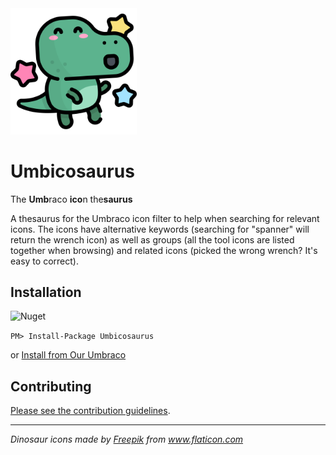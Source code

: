 <img src="/icons/817743-dinosaur-avatars-situations/svg/049-happy.svg" width="40%" alt="" />

# Umbicosaurus

The **Umb**raco **ico**n the**saurus**

A thesaurus for the Umbraco icon filter to help when searching for relevant icons. The icons have alternative keywords (searching for "spanner" will return the wrench icon) as well as groups (all the tool icons are listed together when browsing) and related icons (picked the wrong wrench? It's easy to correct).

## Installation

![Nuget](https://img.shields.io/nuget/v/Umbicosaurus?logo=nuget)

```PM> Install-Package Umbicosaurus```

or [Install from Our Umbraco](https://our.umbraco.com/packages/backoffice-extensions/umbicosaurus/)

## Contributing
[Please see the contribution guidelines](./CONTRIBUTING.md).

---

*Dinosaur icons made by [Freepik](https://www.freepik.com) from www.flaticon.com*
